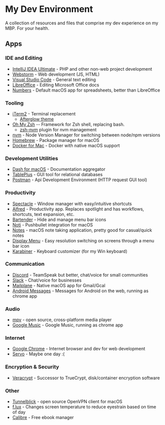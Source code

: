 # My Dev Environment

A collection of resources and files that comprise my dev experience on my MBP. For your health.

## Apps

### IDE and Editing

* [IntelliJ IDEA Ultimate](https://www.jetbrains.com/idea/) - PHP and other non-web project development
* [Webstorm](https://www.jetbrains.com/webstorm) - Web development (JS, HTML)
* [Visual Studio Code](https://code.visualstudio.com/) - General text editing
* [LibreOffice](https://www.libreoffice.org/) - Editing Microsoft Office docs
* [Numbers](https://www.apple.com/numbers/) - Default macOS app for spreadsheets, better than LibreOffice

### Tooling

* [iTerm2](https://www.iterm2.com/) - Terminal replacement 
  * [Afterglow theme](https://iterm2colorschemes.com/)
* [Oh My Zsh](https://ohmyz.sh/) -- Framework for Zsh shell, replacing bash.
  * [zsh-nvm](https://github.com/lukechilds/zsh-nvm) plugin for nvm management
* [nvm](https://github.com/nvm-sh/nvm) - Node Version Manager for switching between node/npm versions
* [Homebrew](https://brew.sh/) - Package manager for macOS
* [Docker for Mac](https://docs.docker.com/docker-for-mac) - Docker with native macOS support

### Development Utilities

* [Dash for macOS](https://kapeli.com/dash) - Documentation aggregator
* [TablePlus](https://tableplus.io/) - GUI tool for relational databases
* [Postman](https://www.getpostman.com/) - Api Development Environment (HTTP request GUI tool)

### Productivity

* [Spectacle](https://www.spectacleapp.com/) - Window manager with easy/intuitive shortcuts
* [Alfred](https://www.alfredapp.com/) - Productivity app. Replaces spotlight and has workflows, shortcuts, text expansion, etc.
* [Bartender](https://www.macbartender.com/) - Hide and manage menu bar icons
* [Noti](https://noti.center/) - Pushbullet integration for macOS
* [Notes](https://support.apple.com/en-gb/guide/notes/welcome/mac) - macOS note taking application, pretty good for casual/quick notes
* [Display Menu](http://displaymenu.milchimgemuesefach.de/) - Easy resolution switching on screens through a menu bar icon
* [Karabiner](https://pqrs.org/osx/karabiner/) - Keyboard customizer (for my Win keyboard)

### Communication

* [Discord](https://discordapp.com/) - TeamSpeak but better, chat/voice for small communities
* [Slack](https://slack.com/) - Chat/voice for businesses
* [Mailplane](https://mailplaneapp.com/) - Native macOS app for Gmail/Gcal
* [Android Messages](https://messages.google.com/web) - Messages for Android on the web, running as chrome app

### Audio

* [mpv](https://mpv.io/) - open source, cross-platform media player
* [Google Music](https://music.google.com/) - Google Music, running as chrome app 

### Internet

* [Google Chrome](https://www.google.com/chrome/) - Internet browser and dev for web development
* [Servo](https://servo.org/) - Maybe one day :(

### Encryption & Security

* [Veracrypt](https://www.veracrypt.fr) - Successor to TrueCrypt, disk/container encryption software

### Other

* [Tunnelblick](https://tunnelblick.net/) - open source OpenVPN client for macOS
* [f.lux](https://justgetflux.com/) - Changes screen temperature to reduce eyestrain based on time of day
* [Calibre](https://calibre-ebook.com/) - Free ebook manager
